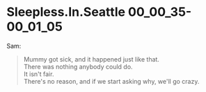 # Sleepless.In.Seattle 00\_00\_35-00\_01\_05
Sam:

>Mummy got sick, and it happened just like that.  
There was nothing anybody could do.  
It isn't fair.  
There's no reason, and if we start asking why, we'll go crazy.

